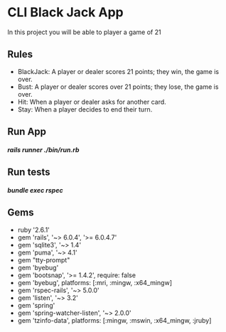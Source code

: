 # CLI Black Jack App 

In this project you will be able to player a game of 21
## Rules

- BlackJack: A player or dealer scores 21 points; they win, the game is over.
- Bust: A player or dealer scores over 21 points; they lose, the game is over.
- Hit: When a player or dealer asks for another card.
- Stay: When a player decides to end their turn.

## Run App

##### rails runner ./bin/run.rb
## Run tests
##### bundle exec rspec

## Gems

- ruby '2.6.1'
- gem 'rails', '~> 6.0.4', '>= 6.0.4.7'
- gem 'sqlite3', '~> 1.4'
- gem 'puma', '~> 4.1'
- gem "tty-prompt"
- gem 'byebug'
- gem 'bootsnap', '>= 1.4.2', require: false
- gem 'byebug', platforms: [:mri, :mingw, :x64_mingw]
- gem 'rspec-rails', '~> 5.0.0'
- gem 'listen', '~> 3.2'
- gem 'spring'
- gem 'spring-watcher-listen', '~> 2.0.0'
- gem 'tzinfo-data', platforms: [:mingw, :mswin, :x64_mingw, :jruby]
